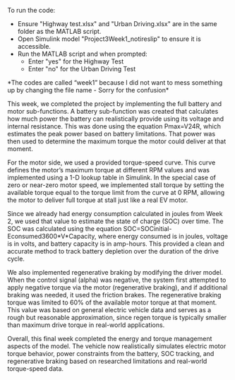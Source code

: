 To run the code:

* Ensure "Highway test.xlsx" and "Urban Driving.xlsx" are in the same folder as the MATLAB script.  
* Open Simulink model "Project3Week1\_notireslip" to ensure it is accessible.  
* Run the MATLAB script and when prompted:  
  * Enter "yes" for the Highway Test  
  * Enter "no" for the Urban Driving Test

\*The codes are called “week1” because I did not want to mess something up by changing the file name \- Sorry for the confusion\*

This week, we completed the project by implementing the full battery and motor sub-functions. A battery sub-function was created that calculates how much power the battery can realistically provide using its voltage and internal resistance. This was done using the equation Pmax=V24R, which estimates the peak power based on battery limitations. That power was then used to determine the maximum torque the motor could deliver at that moment.

For the motor side, we used a provided torque-speed curve. This curve defines the motor’s maximum torque at different RPM values and was implemented using a 1-D lookup table in Simulink. In the special case of zero or near-zero motor speed, we implemented stall torque by setting the available torque equal to the torque limit from the curve at 0 RPM, allowing the motor to deliver full torque at stall just like a real EV motor.

Since we already had energy consumption calculated in joules from Week 2, we used that value to estimate the state of charge (SOC) over time. The SOC was calculated using the equation SOC=SOCinitial-Econsumed3600\*V\*Capacity, where energy consumed is in joules, voltage is in volts, and battery capacity is in amp-hours. This provided a clean and accurate method to track battery depletion over the duration of the drive cycle.

We also implemented regenerative braking by modifying the driver model. When the control signal (alpha) was negative, the system first attempted to apply negative torque via the motor (regenerative braking), and if additional braking was needed, it used the friction brakes. The regenerative braking torque was limited to 60% of the available motor torque at that moment. This value was based on general electric vehicle data and serves as a rough but reasonable approximation, since regen torque is typically smaller than maximum drive torque in real-world applications.

Overall, this final week completed the energy and torque management aspects of the model. The vehicle now realistically simulates electric motor torque behavior, power constraints from the battery, SOC tracking, and regenerative braking based on researched limitations and real-world torque-speed data.

